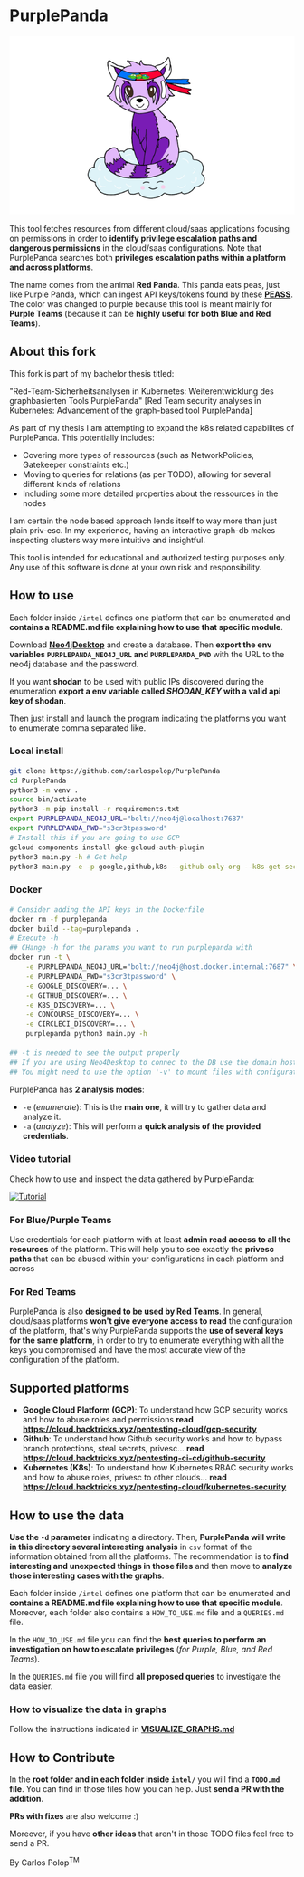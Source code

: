 # PurplePanda
![](https://github.com/carlospolop/PurplePanda/raw/master/images/logo.png)

This tool fetches resources from different cloud/saas applications focusing on permissions in order to **identify privilege escalation paths and dangerous permissions** in the cloud/saas configurations. Note that PurplePanda searches both **privileges escalation paths within a platform and across platforms**.

The name comes from the animal **Red Panda**. This panda eats peas, just like Purple Panda, which can ingest API keys/tokens found by these **[PEASS](https://github.com/carlospolop/PEASS-ng)**. The color was changed to purple because this tool is meant mainly for **Purple Teams** (because it can be **highly useful for both Blue and Red Teams**).

## About this fork
This fork is part of my bachelor thesis titled:

"Red-Team-Sicherheitsanalysen in Kubernetes: Weiterentwicklung des graphbasierten Tools PurplePanda"
\[Red Team security analyses in Kubernetes: Advancement of the graph-based tool PurplePanda\]

As part of my thesis I am attempting to expand the k8s related capabilites of PurplePanda. This potentially includes:
- Covering more types of ressources (such as NetworkPolicies, Gatekeeper constraints etc.)
- Moving to queries for relations (as per TODO), allowing for several different kinds of relations
- Including some more detailed properties about the ressources in the nodes

I am certain the node based approach lends itself to way more than just plain priv-esc. In my experience, having an interactive graph-db makes inspecting clusters way more intuitive and insightful.

This tool is intended for educational and authorized testing purposes only.
Any use of this software is done at your own risk and responsibility.

## How to use
Each folder inside `/intel` defines one platform that can be enumerated and **contains a README.md file explaining how to use that specific module**.

Download **[Neo4jDesktop](https://neo4j.com/download-center/#desktop)** and create a database. Then **export the env variables `PURPLEPANDA_NEO4J_URL` and `PURPLEPANDA_PWD`** with the URL to the neo4j database and the password.

If you want **shodan** to be used with public IPs discovered during the enumeration **export a env variable called *SHODAN_KEY* with a valid api key of shodan**.

Then just install and launch the program indicating the platforms you want to enumerate comma separated like.

### Local install
```bash
git clone https://github.com/carlospolop/PurplePanda
cd PurplePanda
python3 -m venv .
source bin/activate
python3 -m pip install -r requirements.txt
export PURPLEPANDA_NEO4J_URL="bolt://neo4j@localhost:7687"
export PURPLEPANDA_PWD="s3cr3tpassword"
# Install this if you are going to use GCP
gcloud components install gke-gcloud-auth-plugin
python3 main.py -h # Get help
python3 main.py -e -p google,github,k8s --github-only-org --k8s-get-secret-values --gcp-get-secret-values # Enumerate google, github and k8s
```

### Docker
```bash
# Consider adding the API keys in the Dockerfile
docker rm -f purplepanda
docker build --tag=purplepanda .
# Execute -h
## CHange -h for the params you want to run purplepanda with
docker run -t \
    -e PURPLEPANDA_NEO4J_URL="bolt://neo4j@host.docker.internal:7687" \
    -e PURPLEPANDA_PWD="s3cr3tpassword" \
    -e GOOGLE_DISCOVERY=... \
    -e GITHUB_DISCOVERY=... \
    -e K8S_DISCOVERY=... \
    -e CONCOURSE_DISCOVERY=... \
    -e CIRCLECI_DISCOVERY=... \
    purplepanda python3 main.py -h

## -t is needed to see the output properly
## If you are using Neo4Desktop to connec to the DB use the domain host.docker.internal
## You might need to use the option '-v' to mount files with configurations
```

PurplePanda has **2 analysis modes**:
- `-e` (*enumerate*): This is the **main one**, it will try to gather data and analyze it.
- `-a` (*analyze*): This will perform a **quick analysis of the provided credentials**.

### Video tutorial
Check how to use and inspect the data gathered by PurplePanda:

[![Tutorial](https://img.youtube.com/vi/zl5NdvoWHX4/0.jpg)](https://www.youtube.com/watch?v=zl5NdvoWHX4)

### For Blue/Purple Teams

Use credentials for each platform with at least **admin read access to all the resources** of the platform. This will help you to see exactly the **privesc paths** that can be abused within your configurations in each platform and across

### For Red Teams

PurplePanda is also **designed to be used by Red Teams**. In general, cloud/saas platforms **won't give everyone access to read** the configuration of the platform, that's why PurplePanda supports the **use of several keys for the same platform**, in order to try to enumerate everything with all the keys you compromised and have the most accurate view of the configuration of the platform.

## Supported platforms
- **Google Cloud Platform (GCP)**: To understand how GCP security works and how to abuse roles and permissions **read https://cloud.hacktricks.xyz/pentesting-cloud/gcp-security**
- **Github**: To understand how Github security works and how to bypass branch protections, steal secrets, privesc... **read https://cloud.hacktricks.xyz/pentesting-ci-cd/github-security**
- **Kubernetes (K8s)**: To understand how Kubernetes RBAC security works and how to abuse roles, privesc to other clouds... **read https://cloud.hacktricks.xyz/pentesting-cloud/kubernetes-security**


## How to use the data
**Use the `-d` parameter** indicating a directory. Then, **PurplePanda will write in this directory several interesting analysis** in `csv` format of the information obtained from all the platforms. The recommendation is to **find interesting and unexpected things in those files** and then move to **analyze those interesting cases with the graphs**.

Each folder inside `/intel` defines one platform that can be enumerated and **contains a README.md file explaining how to use that specific module**. Moreover, each folder also contains a `HOW_TO_USE.md` file and a `QUERIES.md` file. 

In the `HOW_TO_USE.md` file you can find the **best queries to perform an investigation on how to escalate privileges** (*for Purple, Blue, and Red Teams*).

In the `QUERIES.md` file you will find **all proposed queries** to investigate the data easier.

### How to visualize the data in graphs
Follow the instructions indicated in **[VISUALIZE_GRAPHS.md](https://github.com/carlospolop/PurplePanda/blob/master/VISUALIZE_GRAPHS.md)**

## How to Contribute

In the **root folder and in each folder inside `intel/`** you will find a **`TODO.md` file**. You can find in those files how you can help. Just **send a PR with the addition**.

**PRs with fixes** are also welcome :)

Moreover, if you have **other ideas** that aren't in those TODO files feel free to send a PR.


By Carlos Polop<sup>TM</sup>
